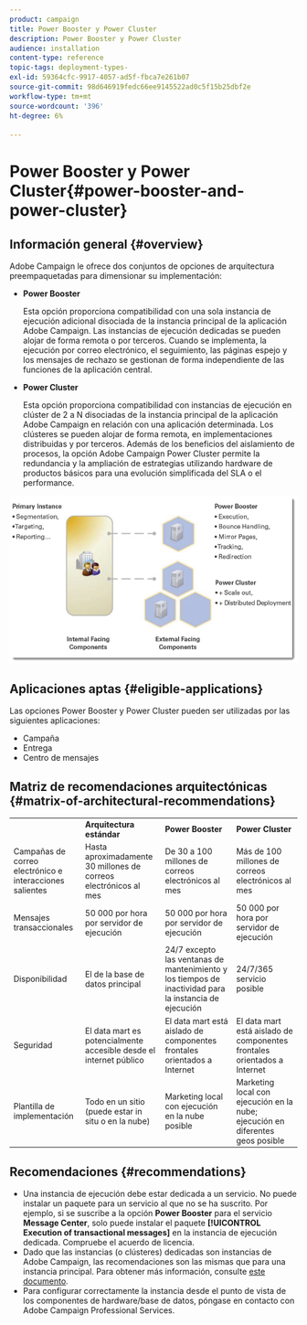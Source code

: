 ```yaml
---
product: campaign
title: Power Booster y Power Cluster
description: Power Booster y Power Cluster
audience: installation
content-type: reference
topic-tags: deployment-types-
exl-id: 59364cfc-9917-4057-ad5f-fbca7e261b07
source-git-commit: 98d646919fedc66ee9145522ad0c5f15b25dbf2e
workflow-type: tm+mt
source-wordcount: '396'
ht-degree: 6%

---
```


# Power Booster y Power Cluster{#power-booster-and-power-cluster}

## Información general {#overview}

Adobe Campaign le ofrece dos conjuntos de opciones de arquitectura preempaquetadas para dimensionar su implementación:

* **Power Booster**

   Esta opción proporciona compatibilidad con una sola instancia de ejecución adicional disociada de la instancia principal de la aplicación Adobe Campaign. Las instancias de ejecución dedicadas se pueden alojar de forma remota o por terceros. Cuando se implementa, la ejecución por correo electrónico, el seguimiento, las páginas espejo y los mensajes de rechazo se gestionan de forma independiente de las funciones de la aplicación central.

* **Power Cluster**

   Esta opción proporciona compatibilidad con instancias de ejecución en clúster de 2 a N disociadas de la instancia principal de la aplicación Adobe Campaign en relación con una aplicación determinada. Los clústeres se pueden alojar de forma remota, en implementaciones distribuidas y por terceros. Además de los beneficios del aislamiento de procesos, la opción Adobe Campaign Power Cluster permite la redundancia y la ampliación de estrategias utilizando hardware de productos básicos para una evolución simplificada del SLA o el performance.

![](assets/architectural_options_diagram.png)

## Aplicaciones aptas {#eligible-applications}

Las opciones Power Booster y Power Cluster pueden ser utilizadas por las siguientes aplicaciones:

* Campaña
* Entrega
* Centro de mensajes

## Matriz de recomendaciones arquitectónicas {#matrix-of-architectural-recommendations}

<table> 
 <tbody> 
  <tr> 
   <td> </td> 
   <td> <strong>Arquitectura estándar</strong><br /> </td> 
   <td> <strong>Power Booster</strong><br /> </td> 
   <td> <strong>Power Cluster</strong><br /> </td> 
  </tr> 
  <tr> 
   <td> Campañas de correo electrónico e interacciones salientes<br /> </td> 
   <td> Hasta aproximadamente 30 millones de correos electrónicos al mes<br /> </td> 
   <td> De 30 a 100 millones de correos electrónicos al mes<br /> </td> 
   <td> Más de 100 millones de correos electrónicos al mes<br /> </td> 
  </tr> 
  <tr> 
   <td> Mensajes transaccionales<br /> </td> 
   <td> 50 000 por hora por servidor de ejecución<br /> </td> 
   <td> 50 000 por hora por servidor de ejecución<br /> </td> 
   <td> 50 000 por hora por servidor de ejecución<br /> </td> 
  </tr> 
  <tr> 
   <td> Disponibilidad<br /> </td> 
   <td> El de la base de datos principal<br /> </td> 
   <td> 24/7 excepto las ventanas de mantenimiento y los tiempos de inactividad para la instancia de ejecución<br /> </td> 
   <td> 24/7/365 servicio posible<br /> </td> 
  </tr> 
  <tr> 
   <td> Seguridad<br /> </td> 
   <td> El data mart es potencialmente accesible desde el internet público<br /> </td> 
   <td> El data mart está aislado de componentes frontales orientados a Internet<br /> </td> 
   <td> El data mart está aislado de componentes frontales orientados a Internet<br /> </td> 
  </tr> 
  <tr> 
   <td> Plantilla de implementación<br /> </td> 
   <td> Todo en un sitio (puede estar in situ o en la nube)<br /> </td> 
   <td> Marketing local con ejecución en la nube posible<br /> </td> 
   <td> Marketing local con ejecución en la nube; ejecución en diferentes geos posible<br /> </td> 
  </tr> 
 </tbody> 
</table>

## Recomendaciones {#recommendations}

* Una instancia de ejecución debe estar dedicada a un servicio. No puede instalar un paquete para un servicio al que no se ha suscrito. Por ejemplo, si se suscribe a la opción **Power Booster** para el servicio **Message Center**, solo puede instalar el paquete **[!UICONTROL Execution of transactional messages]** en la instancia de ejecución dedicada. Compruebe el acuerdo de licencia.
* Dado que las instancias (o clústeres) dedicadas son instancias de Adobe Campaign, las recomendaciones son las mismas que para una instancia principal. Para obtener más información, consulte [este documento](../../production/using/foreword.md).
* Para configurar correctamente la instancia desde el punto de vista de los componentes de hardware/base de datos, póngase en contacto con Adobe Campaign Professional Services.
